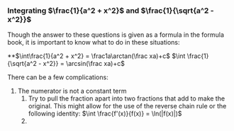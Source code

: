 

### Integrating $\frac{1}{a^2 + x^2}$ and $\frac{1}{\sqrt{a^2 - x^2}}$
Though the answer to these questions is given as a formula in the formula book, it is important to know what to do in these situations:

**$\int\frac{1}{a^2 + x^2} = \frac1a\arctan(\frac xa)+c$
$\int \frac{1}{\sqrt{a^2 - x^2}} = \arcsin(\frac xa)+c$

There can be a few complications:
1. The numerator is not a constant term
	1. Try to pull the fraction apart into two fractions that add to make the original. This might allow for the use of the reverse chain rule or the following identity: $\int \frac{f'(x)}{f(x)} = \ln(|f(x)|)$
	2. 